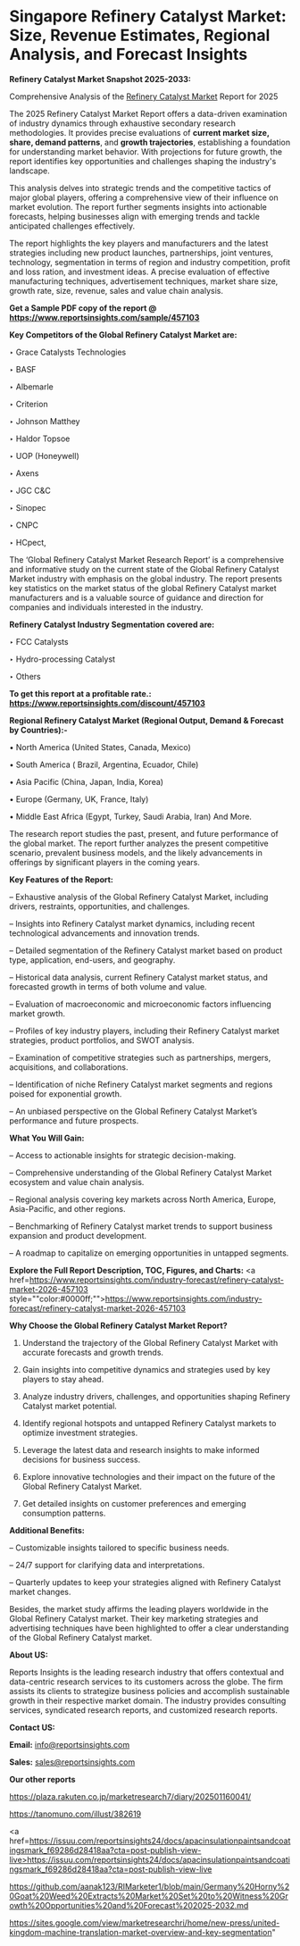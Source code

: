 # Singapore Refinery Catalyst Market: Size, Revenue Estimates, Regional Analysis, and Forecast Insights

<strong>Refinery Catalyst Market Snapshot 2025-2033:</strong>

Comprehensive Analysis of the <a href=https://www.reportsinsights.com/sample/457103>Refinery Catalyst Market</a> Report for 2025

The 2025 Refinery Catalyst Market Report offers a data-driven examination of industry dynamics through exhaustive secondary research methodologies. It provides precise evaluations of <strong>current market size, share, demand patterns</strong>, and <strong>growth trajectories</strong>, establishing a foundation for understanding market behavior. With projections for future growth, the report identifies key opportunities and challenges shaping the industry's landscape.

This analysis delves into strategic trends and the competitive tactics of major global players, offering a comprehensive view of their influence on market evolution. The report further segments insights into actionable forecasts, helping businesses align with emerging trends and tackle anticipated challenges effectively.

The report highlights the key players and manufacturers and the latest strategies including new product launches, partnerships, joint ventures, technology, segmentation in terms of region and industry competition, profit and loss ration, and investment ideas. A precise evaluation of effective manufacturing techniques, advertisement techniques, market share size, growth rate, size, revenue, sales and value chain analysis.

<strong>Get a Sample PDF copy of the report @ <a href=https://www.reportsinsights.com/sample/457103 style=color:#0000ff;>https://www.reportsinsights.com/sample/457103</a></strong>

<strong>Key Competitors of the Global Refinery Catalyst Market are:</strong>

‣ Grace Catalysts Technologies

‣ BASF

‣ Albemarle

‣ Criterion

‣ Johnson Matthey

‣ Haldor Topsoe

‣ UOP (Honeywell)

‣ Axens

‣ JGC C&C

‣ Sinopec

‣ CNPC

‣ HCpect,

The ‘Global Refinery Catalyst Market Research Report’ is a comprehensive and informative study on the current state of the Global Refinery Catalyst Market industry with emphasis on the global industry. The report presents key statistics on the market status of the global Refinery Catalyst market manufacturers and is a valuable source of guidance and direction for companies and individuals interested in the industry.

<strong>Refinery Catalyst Industry Segmentation covered are:</strong>

‣ FCC Catalysts

‣ Hydro-processing Catalyst

‣ Others

<strong>To get this report at a profitable rate.: <a href=https://www.reportsinsights.com/discount/457103 style=color:#0000ff;>https://www.reportsinsights.com/discount/457103</a></strong>

<strong>Regional Refinery Catalyst Market (Regional Output, Demand &amp; Forecast by Countries):-</strong>

• North America (United States, Canada, Mexico)

• South America ( Brazil, Argentina, Ecuador, Chile)

• Asia Pacific (China, Japan, India, Korea)

• Europe (Germany, UK, France, Italy)

• Middle East Africa (Egypt, Turkey, Saudi Arabia, Iran) And More.

The research report studies the past, present, and future performance of the global market. The report further analyzes the present competitive scenario, prevalent business models, and the likely advancements in offerings by significant players in the coming years.

<strong>Key Features of the Report:</strong>

– Exhaustive analysis of the Global Refinery Catalyst Market, including drivers, restraints, opportunities, and challenges.

– Insights into Refinery Catalyst market dynamics, including recent technological advancements and innovation trends.

– Detailed segmentation of the Refinery Catalyst market based on product type, application, end-users, and geography.

– Historical data analysis, current Refinery Catalyst market status, and forecasted growth in terms of both volume and value.

– Evaluation of macroeconomic and microeconomic factors influencing market growth.

– Profiles of key industry players, including their Refinery Catalyst market strategies, product portfolios, and SWOT analysis.

– Examination of competitive strategies such as partnerships, mergers, acquisitions, and collaborations.

– Identification of niche Refinery Catalyst market segments and regions poised for exponential growth.

– An unbiased perspective on the Global Refinery Catalyst Market’s performance and future prospects.

<strong>What You Will Gain:</strong>

– Access to actionable insights for strategic decision-making.

– Comprehensive understanding of the Global Refinery Catalyst Market ecosystem and value chain analysis.

– Regional analysis covering key markets across North America, Europe, Asia-Pacific, and other regions.

– Benchmarking of Refinery Catalyst market trends to support business expansion and product development.

– A roadmap to capitalize on emerging opportunities in untapped segments.

<strong>Explore the Full Report Description, TOC, Figures, and Charts:</strong>
<a href=https://www.reportsinsights.com/industry-forecast/refinery-catalyst-market-2026-457103 style=""color:#0000ff;"">https://www.reportsinsights.com/industry-forecast/refinery-catalyst-market-2026-457103</a>

<strong>Why Choose the Global Refinery Catalyst Market Report?</strong>

1. Understand the trajectory of the Global Refinery Catalyst Market with accurate forecasts and growth trends.

2. Gain insights into competitive dynamics and strategies used by key players to stay ahead.

3. Analyze industry drivers, challenges, and opportunities shaping Refinery Catalyst market potential.

4. Identify regional hotspots and untapped Refinery Catalyst markets to optimize investment strategies.

5. Leverage the latest data and research insights to make informed decisions for business success.

6. Explore innovative technologies and their impact on the future of the Global Refinery Catalyst Market.

7. Get detailed insights on customer preferences and emerging consumption patterns.

<strong>Additional Benefits:</strong>

– Customizable insights tailored to specific business needs.

– 24/7 support for clarifying data and interpretations.

– Quarterly updates to keep your strategies aligned with Refinery Catalyst market changes.

Besides, the market study affirms the leading players worldwide in the Global Refinery Catalyst market. Their key marketing strategies and advertising techniques have been highlighted to offer a clear understanding of the Global Refinery Catalyst market.

<strong><strong>About US</strong>:</strong>

Reports Insights is the leading research industry that offers contextual and data-centric research services to its customers across the globe. The firm assists its clients to strategize business policies and accomplish sustainable growth in their respective market domain. The industry provides consulting services, syndicated research reports, and customized research reports.

<strong>Contact US:</strong>

<p class=><b>Email:</b> <a href=mailto:info@reportsinsights.com>info@reportsinsights.com</a></p>
<p class=><b>Sales:</b> <a href=mailto:sales@reportsinsights.com>sales@reportsinsights.com</a></p>

<strong>Our other reports</strong>

<a href=https://plaza.rakuten.co.jp/marketresearch7/diary/202501160041/>https://plaza.rakuten.co.jp/marketresearch7/diary/202501160041/</a>

<a href=https://tanomuno.com/illust/382619>https://tanomuno.com/illust/382619</a>

<a href=https://issuu.com/reportsinsights24/docs/apacinsulationpaintsandcoatingsmark_f69286d28418aa?cta=post-publish-view-live>https://issuu.com/reportsinsights24/docs/apacinsulationpaintsandcoatingsmark_f69286d28418aa?cta=post-publish-view-live</a>

<a href=https://github.com/aanak123/RIMarketer1/blob/main/Germany%20Horny%20Goat%20Weed%20Extracts%20Market%20Set%20to%20Witness%20Growth%20Opportunities%20and%20Forecast%202025-2032.md>https://github.com/aanak123/RIMarketer1/blob/main/Germany%20Horny%20Goat%20Weed%20Extracts%20Market%20Set%20to%20Witness%20Growth%20Opportunities%20and%20Forecast%202025-2032.md</a>

<a href=https://sites.google.com/view/marketresearchri/home/new-press/united-kingdom-machine-translation-market-overview-and-key-segmentation>https://sites.google.com/view/marketresearchri/home/new-press/united-kingdom-machine-translation-market-overview-and-key-segmentation</a>"
